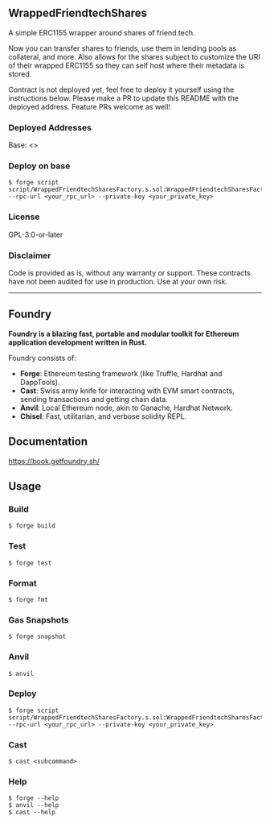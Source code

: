 ## WrappedFriendtechShares
A simple ERC1155 wrapper around shares of friend.tech.

Now you can transfer shares to friends, use them in lending pools as collateral, and more. Also allows for the shares subject to customize the URI of their wrapped ERC1155 so they can self host where their metadata is stored.

Contract is not deployed yet, feel free to deploy it yourself using the instructions below. Please make a PR to update this README with the deployed address. Feature PRs welcome as well!

### Deployed Addresses
Base: <>

### Deploy on base

```shell
$ forge script script/WrappedFriendtechSharesFactory.s.sol:WrappedFriendtechSharesFactoryScript --rpc-url <your_rpc_url> --private-key <your_private_key>
```

### License
GPL-3.0-or-later

### Disclaimer
Code is provided as is, without any warranty or support. These contracts have not been audited for use in production. Use at your own risk.

---

## Foundry

**Foundry is a blazing fast, portable and modular toolkit for Ethereum application development written in Rust.**

Foundry consists of:

-   **Forge**: Ethereum testing framework (like Truffle, Hardhat and DappTools).
-   **Cast**: Swiss army knife for interacting with EVM smart contracts, sending transactions and getting chain data.
-   **Anvil**: Local Ethereum node, akin to Ganache, Hardhat Network.
-   **Chisel**: Fast, utilitarian, and verbose solidity REPL.

## Documentation

https://book.getfoundry.sh/

## Usage

### Build

```shell
$ forge build
```

### Test

```shell
$ forge test
```

### Format

```shell
$ forge fmt
```

### Gas Snapshots

```shell
$ forge snapshot
```

### Anvil

```shell
$ anvil
```

### Deploy

```shell
$ forge script script/WrappedFriendtechSharesFactory.s.sol:WrappedFriendtechSharesFactoryScript --rpc-url <your_rpc_url> --private-key <your_private_key>
```

### Cast

```shell
$ cast <subcommand>
```

### Help

```shell
$ forge --help
$ anvil --help
$ cast --help
```
